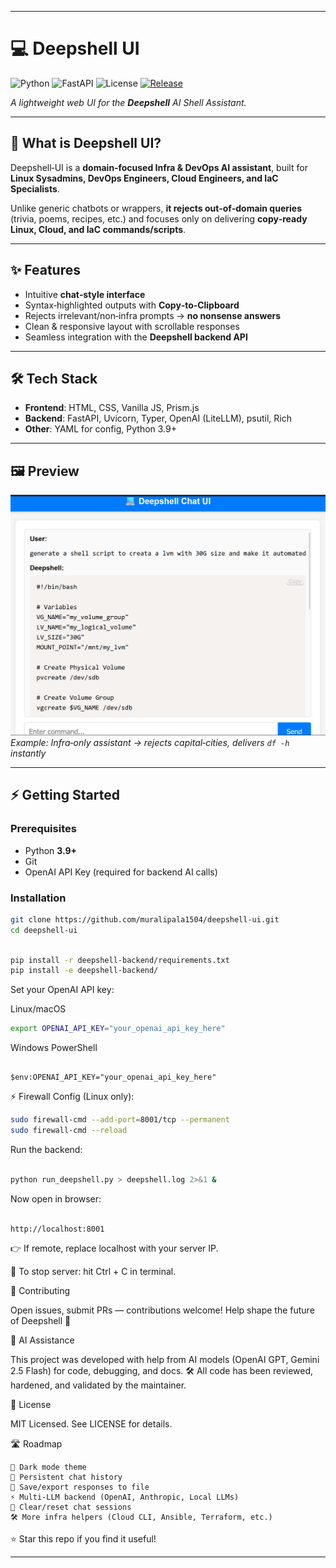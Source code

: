 
---

# 💻 Deepshell UI

![Python](https://img.shields.io/badge/python-3.9+-blue.svg)
![FastAPI](https://img.shields.io/badge/FastAPI-async-green.svg)
![License](https://img.shields.io/badge/license-MIT-purple.svg)
[![Release](https://img.shields.io/github/v/release/muralipala1504/deepshell-ui)](https://github.com/muralipala1504/deepshell-ui/releases)

_A lightweight web UI for the **Deepshell** AI Shell Assistant._

---

## 🚀 What is Deepshell UI?

Deepshell‑UI is a **domain‑focused Infra & DevOps AI assistant**, built for  
**Linux Sysadmins, DevOps Engineers, Cloud Engineers, and IaC Specialists**.  

Unlike generic chatbots or wrappers, **it rejects out‑of‑domain queries** (trivia, poems, recipes, etc.) and focuses only on delivering **copy‑ready Linux, Cloud, and IaC commands/scripts**.

---

## ✨ Features

- Intuitive **chat‑style interface**
- Syntax‑highlighted outputs with **Copy‑to‑Clipboard**
- Rejects irrelevant/non‑infra prompts → **no nonsense answers**
- Clean & responsive layout with scrollable responses
- Seamless integration with the **Deepshell backend API**

---

## 🛠️ Tech Stack

- **Frontend**: HTML, CSS, Vanilla JS, Prism.js  
- **Backend**: FastAPI, Uvicorn, Typer, OpenAI (LiteLLM), psutil, Rich  
- **Other**: YAML for config, Python 3.9+

---

## 🖼️ Preview

![Deepshell UI Screenshot](docs/screenshot.png)  
*Example: Infra‑only assistant → rejects capital‑cities, delivers `df -h` instantly*

---

## ⚡ Getting Started

### Prerequisites
- Python **3.9+**
- Git
- OpenAI API Key (required for backend AI calls)

### Installation

```bash
git clone https://github.com/muralipala1504/deepshell-ui.git
cd deepshell-ui
```

```bash

pip install -r deepshell-backend/requirements.txt
pip install -e deepshell-backend/

```

Set your OpenAI API key:

Linux/macOS

```bash
export OPENAI_API_KEY="your_openai_api_key_here"
```

Windows PowerShell

```pshell

$env:OPENAI_API_KEY="your_openai_api_key_here"

```

⚡ Firewall Config (Linux only):

```bash
sudo firewall-cmd --add-port=8001/tcp --permanent
sudo firewall-cmd --reload

```

Run the backend:

```bash

python run_deepshell.py > deepshell.log 2>&1 &

```

Now open in browser:

```bash

http://localhost:8001

```

👉 If remote, replace localhost with your server IP.

🛑 To stop server: hit Ctrl + C in terminal.


🤝 Contributing

Open issues, submit PRs — contributions welcome!
Help shape the future of Deepshell 🚀


🤖 AI Assistance

This project was developed with help from AI models (OpenAI GPT, Gemini 2.5 Flash) for code, debugging, and docs.
🛠️ All code has been reviewed, hardened, and validated by the maintainer.


📜 License

MIT Licensed. See LICENSE for details.

🛣️ Roadmap

    🌙 Dark mode theme
    💾 Persistent chat history
    📂 Save/export responses to file
    ⚡ Multi‑LLM backend (OpenAI, Anthropic, Local LLMs)
    🔄 Clear/reset chat sessions
    🛠️ More infra helpers (Cloud CLI, Ansible, Terraform, etc.)

⭐ Star this repo if you find it useful!

---
